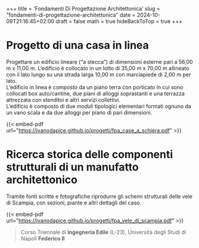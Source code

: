 +++
title = 'Fondamenti Di Progettazione Architettonica'
slug = "fondamenti-di-progettazione-architettonica"
date = 2024-10-09T21:16:45+02:00
draft = false
math = true
hideBackToTop = true
+++

# Progetto di una casa in linea

Progettare un edificio lineare (“a stecca”) di dimensioni esterne pari a 56,00 m x 11,00 m. L’edificio è collocato in un lotto di 35,00 m x 70,00 m allineato con il lato lungo su una strada larga 10,00 m con marciapiede di 2,00 m per lato.  
L’edificio in linea è composto da un piano terra con porticato in cui sono collocati box auto/cantine, due piani di alloggi soprastanti e una terrazza attrezzata con stenditoi e altri servizi collettivi.  
L’edificio è composto di due moduli tipologici elementari formati ognuno da un vano scala e da due alloggi per piano di pari dimensioni.  

{{< embed-pdf url="https://ivanodapice.github.io/progetti/fpa_case_a_schiera.pdf" >}}

# Ricerca storica delle componenti strutturali di un manufatto architettonico

Tramite fonti scritte e fotografiche riprodurre gli schemi strutturali delle vele di Scampia, con sezioni, piante e altri dettagli del caso.

{{< embed-pdf url="https://ivanodapice.github.io/progetti/fpa_vele_di_scampia.pdf" >}}

> Corso Triennale di **Ingegneria Edile** (L-23), Università degli Studi di Napoli **Federico II**